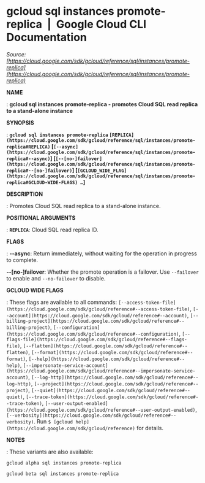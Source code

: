# gcloud sql instances promote-replica  |  Google Cloud CLI Documentation

*Source: [https://cloud.google.com/sdk/gcloud/reference/sql/instances/promote-replica](https://cloud.google.com/sdk/gcloud/reference/sql/instances/promote-replica)*

**NAME**

: **gcloud sql instances promote-replica - promotes Cloud SQL read replica to a stand-alone instance**

**SYNOPSIS**

: **`gcloud sql instances promote-replica` `[REPLICA](https://cloud.google.com/sdk/gcloud/reference/sql/instances/promote-replica#REPLICA)` [`[--async](https://cloud.google.com/sdk/gcloud/reference/sql/instances/promote-replica#--async)`] [`[--[no-]failover](https://cloud.google.com/sdk/gcloud/reference/sql/instances/promote-replica#--[no-]failover)`] [`[GCLOUD_WIDE_FLAG](https://cloud.google.com/sdk/gcloud/reference/sql/instances/promote-replica#GCLOUD-WIDE-FLAGS) …`]**

**DESCRIPTION**

: Promotes Cloud SQL read replica to a stand-alone instance.

**POSITIONAL ARGUMENTS**

: **`REPLICA`**:
Cloud SQL read replica ID.

**FLAGS**

: **--async**:
Return immediately, without waiting for the operation in progress to complete.

**--[no-]failover**:
Whether the promote operation is a failover. Use `--failover` to
enable and `--no-failover` to disable.

**GCLOUD WIDE FLAGS**

: These flags are available to all commands: `[--access-token-file](https://cloud.google.com/sdk/gcloud/reference#--access-token-file)`,
`[--account](https://cloud.google.com/sdk/gcloud/reference#--account)`, `[--billing-project](https://cloud.google.com/sdk/gcloud/reference#--billing-project)`,
`[--configuration](https://cloud.google.com/sdk/gcloud/reference#--configuration)`,
`[--flags-file](https://cloud.google.com/sdk/gcloud/reference#--flags-file)`,
`[--flatten](https://cloud.google.com/sdk/gcloud/reference#--flatten)`, `[--format](https://cloud.google.com/sdk/gcloud/reference#--format)`, `[--help](https://cloud.google.com/sdk/gcloud/reference#--help)`, `[--impersonate-service-account](https://cloud.google.com/sdk/gcloud/reference#--impersonate-service-account)`,
`[--log-http](https://cloud.google.com/sdk/gcloud/reference#--log-http)`,
`[--project](https://cloud.google.com/sdk/gcloud/reference#--project)`, `[--quiet](https://cloud.google.com/sdk/gcloud/reference#--quiet)`, `[--trace-token](https://cloud.google.com/sdk/gcloud/reference#--trace-token)`, `[--user-output-enabled](https://cloud.google.com/sdk/gcloud/reference#--user-output-enabled)`,
`[--verbosity](https://cloud.google.com/sdk/gcloud/reference#--verbosity)`.
Run `$ [gcloud help](https://cloud.google.com/sdk/gcloud/reference)` for details.

**NOTES**

: These variants are also available:

```
gcloud alpha sql instances promote-replica
```

```
gcloud beta sql instances promote-replica
```